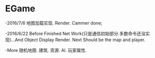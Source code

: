 # EGame
-2016/7/6
地图加载实现.
Render.
Cammer done;

-2016/6/22
Before Finished Net Work(只是通信初始部分.多数命令还没实现)...And Object Display Render.
Next Should be the map and player.

-More
随机地图.
建筑.
资源.
AI.
玩家属性.
